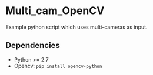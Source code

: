# Multi_cam_OpenCV
Example python script which uses multi-cameras as input.
## Dependencies
* Python >= 2.7
* Opencv:
	`pip install opencv-python`

